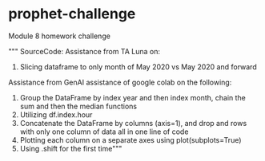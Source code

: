 # prophet-challenge
Module 8 homework challenge


""" SourceCode: 
Assistance from TA Luna on:
1) Slicing dataframe to only month of May 2020 vs May 2020 and forward

Assistance from GenAI assistance of google colab on the following:
1) Group the DataFrame by index year and then index month, chain the sum and then the median functions
2) Utilizing df.index.hour
3) Concatenate the DataFrame by columns (axis=1), and drop and rows with only one column of data all in one line of code
4) Plotting each column on a separate axes using plot(subplots=True)
5) Using .shift for the first time"""

